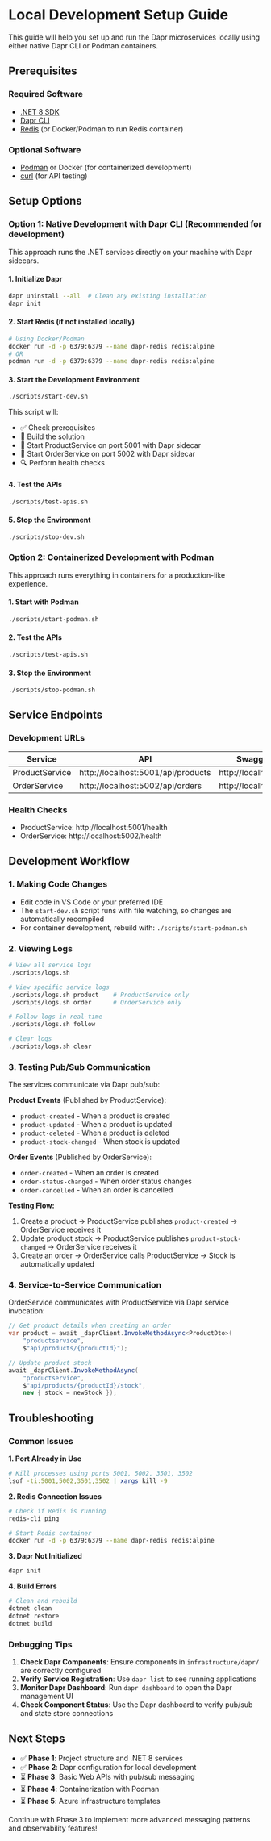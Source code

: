 # Local Development Setup Guide

This guide will help you set up and run the Dapr microservices locally using either native Dapr CLI or Podman containers.

## Prerequisites

### Required Software
- [.NET 8 SDK](https://dotnet.microsoft.com/download/dotnet/8.0)
- [Dapr CLI](https://docs.dapr.io/getting-started/install-dapr-cli/)
- [Redis](https://redis.io/download) (or Docker/Podman to run Redis container)

### Optional Software
- [Podman](https://podman.io/getting-started/installation) or Docker (for containerized development)
- [curl](https://curl.se/) (for API testing)

## Setup Options

### Option 1: Native Development with Dapr CLI (Recommended for development)

This approach runs the .NET services directly on your machine with Dapr sidecars.

#### 1. Initialize Dapr
```bash
dapr uninstall --all  # Clean any existing installation
dapr init
```

#### 2. Start Redis (if not installed locally)
```bash
# Using Docker/Podman
docker run -d -p 6379:6379 --name dapr-redis redis:alpine
# OR
podman run -d -p 6379:6379 --name dapr-redis redis:alpine
```

#### 3. Start the Development Environment
```bash
./scripts/start-dev.sh
```

This script will:
- ✅ Check prerequisites
- 🔨 Build the solution
- 🚀 Start ProductService on port 5001 with Dapr sidecar
- 🚀 Start OrderService on port 5002 with Dapr sidecar
- 🔍 Perform health checks

#### 4. Test the APIs
```bash
./scripts/test-apis.sh
```

#### 5. Stop the Environment
```bash
./scripts/stop-dev.sh
```

### Option 2: Containerized Development with Podman

This approach runs everything in containers for a production-like experience.

#### 1. Start with Podman
```bash
./scripts/start-podman.sh
```

#### 2. Test the APIs
```bash
./scripts/test-apis.sh
```

#### 3. Stop the Environment
```bash
./scripts/stop-podman.sh
```

## Service Endpoints

### Development URLs
| Service | API | Swagger UI | Dapr Sidecar |
|---------|-----|------------|--------------|
| ProductService | http://localhost:5001/api/products | http://localhost:5001 | http://localhost:3501 |
| OrderService | http://localhost:5002/api/orders | http://localhost:5002 | http://localhost:3502 |

### Health Checks
- ProductService: http://localhost:5001/health
- OrderService: http://localhost:5002/health

## Development Workflow

### 1. Making Code Changes
- Edit code in VS Code or your preferred IDE
- The `start-dev.sh` script runs with file watching, so changes are automatically recompiled
- For container development, rebuild with: `./scripts/start-podman.sh`

### 2. Viewing Logs
```bash
# View all service logs
./scripts/logs.sh

# View specific service logs
./scripts/logs.sh product    # ProductService only
./scripts/logs.sh order      # OrderService only

# Follow logs in real-time
./scripts/logs.sh follow

# Clear logs
./scripts/logs.sh clear
```

### 3. Testing Pub/Sub Communication

The services communicate via Dapr pub/sub:

**Product Events** (Published by ProductService):
- `product-created` - When a product is created
- `product-updated` - When a product is updated
- `product-deleted` - When a product is deleted
- `product-stock-changed` - When stock is updated

**Order Events** (Published by OrderService):
- `order-created` - When an order is created
- `order-status-changed` - When order status changes
- `order-cancelled` - When an order is cancelled

**Testing Flow:**
1. Create a product → ProductService publishes `product-created` → OrderService receives it
2. Update product stock → ProductService publishes `product-stock-changed` → OrderService receives it
3. Create an order → OrderService calls ProductService → Stock is automatically updated

### 4. Service-to-Service Communication

OrderService communicates with ProductService via Dapr service invocation:
```csharp
// Get product details when creating an order
var product = await _daprClient.InvokeMethodAsync<ProductDto>(
    "productservice", 
    $"api/products/{productId}");

// Update product stock
await _daprClient.InvokeMethodAsync(
    "productservice",
    $"api/products/{productId}/stock",
    new { stock = newStock });
```

## Troubleshooting

### Common Issues

**1. Port Already in Use**
```bash
# Kill processes using ports 5001, 5002, 3501, 3502
lsof -ti:5001,5002,3501,3502 | xargs kill -9
```

**2. Redis Connection Issues**
```bash
# Check if Redis is running
redis-cli ping

# Start Redis container
docker run -d -p 6379:6379 --name dapr-redis redis:alpine
```

**3. Dapr Not Initialized**
```bash
dapr init
```

**4. Build Errors**
```bash
# Clean and rebuild
dotnet clean
dotnet restore
dotnet build
```

### Debugging Tips

1. **Check Dapr Components**: Ensure components in `infrastructure/dapr/` are correctly configured
2. **Verify Service Registration**: Use `dapr list` to see running applications
3. **Monitor Dapr Dashboard**: Run `dapr dashboard` to open the Dapr management UI
4. **Check Component Status**: Use the Dapr dashboard to verify pub/sub and state store connections

## Next Steps

- ✅ **Phase 1**: Project structure and .NET 8 services
- ✅ **Phase 2**: Dapr configuration for local development  
- ⏳ **Phase 3**: Basic Web APIs with pub/sub messaging
- ⏳ **Phase 4**: Containerization with Podman
- ⏳ **Phase 5**: Azure infrastructure templates

Continue with Phase 3 to implement more advanced messaging patterns and observability features!
